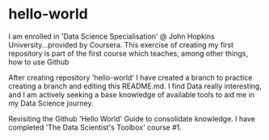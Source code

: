 # hello-world
I am enrolled in 'Data Science Specialisation' @ John Hopkins University...provided by Coursera. This exercise of creating my first repository is part of the first course which teaches, among other things, how to use Github

After creating repository 'hello-world' I have created a branch to practice creating a branch and editing this README.md.
I find Data really interesting, and I am actively seeking a base knowledge of available tools to aid me in my Data Science journey.

Revisiting the Github 'Hello World' Guide to consolidate knowledge. I have completed 'The Data Scientist's Toolbox' course #1.
